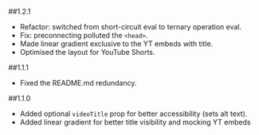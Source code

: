 ##1.2.1

- Refactor: switched from short-circuit eval to ternary operation eval.
- Fix: preconnecting polluted the `<head>`.
- Made linear gradient exclusive to the YT embeds with title.
- Optimised the layout for YouTube Shorts.

##1.1.1

- Fixed the README.md redundancy.

##1.1.0

- Added optional `videoTitle` prop for better accessibility (sets alt text).
- Added linear gradient for better title visibility and mocking YT embeds
